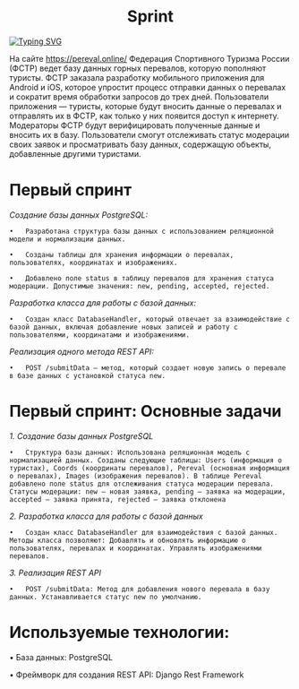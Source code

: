 <h1 align="center">Sprint </h1>

[![Typing SVG](https://readme-typing-svg.herokuapp.com?color=%2336BCF7&lines=Проект+Pereval)](https://git.io/typing-svg)

На сайте https://pereval.online/ Федерация Спортивного Туризма России (ФСТР) ведет базу данных горных перевалов, которую пополняют туристы. ФСТР заказала разработку мобильного приложения для Android и iOS, которое упростит процесс отправки данных о перевалах и сократит время обработки запросов до трех дней.
Пользователи приложения — туристы, которые будут вносить данные о перевалах и отправлять их в ФСТР, как только у них появится доступ к интернету. Модераторы ФСТР будут верифицировать полученные данные и вносить их в базу. Пользователи смогут отслеживать статус модерации своих заявок и просматривать базу данных, содержащую объекты, добавленные другими туристами.

# Первый спринт


_Создание базы данных PostgreSQL:_


    •	Разработана структура базы данных с использованием реляционной модели и нормализации данных.

    •	Созданы таблицы для хранения информации о перевалах, пользователях, координатах и изображениях.

    •	Добавлено поле status в таблицу перевалов для хранения статуса модерации. Допустимые значения: new, pending, accepted, rejected.


_Разработка класса для работы с базой данных:_

    •	Создан класс DatabaseHandler, который отвечает за взаимодействие с базой данных, включая добавление новых записей и работу с пользователями, координатами и изображениями.


_Реализация одного метода REST API:_

    •	POST /submitData — метод, который создает новую запись о перевале в базе данных с установкой статуса new.

# Первый спринт: Основные задачи

_1. Создание базы данных PostgreSQL_

    •	Структура базы данных: Использована реляционная модель с нормализацией данных. Созданы следующие таблицы: Users (информация о туристах), Coords (координаты перевалов), Pereval (основная информация о перевалах), Images (изображения перевалов). В таблице Pereval добавлено поле status для отслеживания статуса модерации перевала. Статусы модерации: new — новая заявка, pending — заявка на модерации, accepted — заявка принята, rejected — заявка отклонена

_2. Разработка класса для работы с базой данных_

    •	Создан класс DatabaseHandler для взаимодействия с базой данных. Методы класса позволяют: Добавлять и обновлять информацию о пользователях, перевалах и координатах. Управлять изображениями перевалов.

_3. Реализация REST API_

    •	POST /submitData: Метод для добавления нового перевала в базу данных. Устанавливается статус new по умолчанию.

# Используемые технологии:

•	База данных: PostgreSQL

•	Фреймворк для создания REST API: Django Rest Framework

